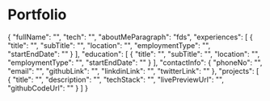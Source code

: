 # Portfolio

{
"fullName": "",
"tech": "",
"aboutMeParagraph": "fds",
"experiences": [
{
"title": "",
"subTitle": "",
"location": "",
"employmentType": "",
"startEndDate": ""
}
],
"education": [
{
"title": "",
"subTitle": "",
"location": "",
"employmentType": "",
"startEndDate": ""
}
],
"contactInfo": {
"phoneNo": "",
"email": "",
"githubLink": "",
"linkdinLink": "",
"twitterLink": ""
},
"projects": [
{
"title": "",
"description": "",
"techStack": "",
"livePreviewUrl": "",
"githubCodeUrl": ""
}
]
}